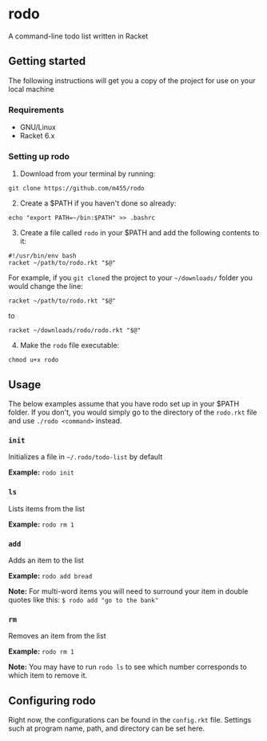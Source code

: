 # rodo

A command-line todo list written in Racket

## Getting started

The following instructions will get you a copy of the
project for use on your local machine

### Requirements

* GNU/Linux
* Racket 6.x

### Setting up rodo

1. Download from your terminal by running: 

`git clone https://github.com/m455/rodo`

2. Create a $PATH if you haven't done so already: 

`echo "export PATH=~/bin:$PATH" >> .bashrc`

3. Create a file called `rodo` in your $PATH and add the
following contents to it: 

```
#!/usr/bin/env bash
racket ~/path/to/rodo.rkt "$@"
```
For example, if you `git clone`d the project to your
`~/downloads/` folder you would change the line:

`racket ~/path/to/rodo.rkt "$@"` 

to 

`racket ~/downloads/rodo/rodo.rkt "$@"`

4. Make the `rodo` file executable: 

`chmod u+x rodo`

## Usage

The below examples assume that you have rodo set up in your
$PATH folder. If you don't, you would simply go to the
directory of the `rodo.rkt` file and use `./rodo <command>`
instead.

### `init`

Initializes a file in `~/.rodo/todo-list` by default

**Example:** `rodo init`

### `ls`

Lists items from the list
	
 **Example:** `rodo rm 1`

### `add`

Adds an item to the list

**Example:** `rodo add bread`

**Note:** For multi-word items you will need to surround your item in double quotes like this:
`$ rodo add "go to the bank"`

### `rm`

Removes an item from the list
	
**Example:** `rodo rm 1`

**Note:** You may have to run `rodo ls` to see which number corresponds to which item to remove it.

## Configuring rodo

Right now, the configurations can be found in the `config.rkt` file. Settings such at program name, path, and directory can be set here.
